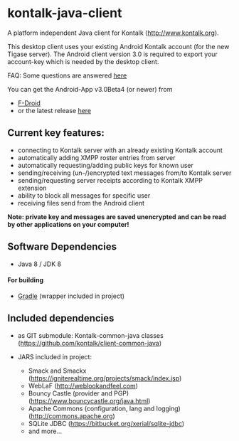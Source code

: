 kontalk-java-client
===================

A platform independent Java client for Kontalk (http://www.kontalk.org).

This desktop client uses your existing Android Kontalk account (for the new Tigase server).
The Android client version 3.0 is required to export your account-key which
is needed by the desktop client.

FAQ: Some questions are answered [here](https://github.com/kontalk/desktopclient-java/wiki) 

You can get the Android-App v3.0Beta4 (or newer) from
- [F-Droid](https://f-droid.org/repository/browse/?fdid=org.kontalk)
- or the latest release [here](https://github.com/kontalk/androidclient/releases)

## Current key features:

- connecting to Kontalk server with an already existing Kontalk account
- automatically adding XMPP roster entries from server
- automatically requesting/adding public keys for known user
- sending/receiving (un-/)encrypted text messages from/to Kontalk server
- sending/requesting server receipts according to Kontalk XMPP extension
- ability to block all messages for specific user
- receiving files send from the Android client

**Note: private key and messages are saved unencrypted and can be read by other
applications on your computer!**

## Software Dependencies

- Java 8 / JDK 8

#### For building

- [Gradle](http://gradle.org) (wrapper included in project)

## Included dependencies

- as GIT submodule:
  Kontalk-common-java classes (https://github.com/kontalk/client-common-java)

- JARS included in project:
  - Smack and Smackx (https://igniterealtime.org/projects/smack/index.jsp)
  - WebLaF (http://weblookandfeel.com)
  - Bouncy Castle (provider and PGP) (https://www.bouncycastle.org/java.html)
  - Apache Commons (configuration, lang and logging) (http://commons.apache.org) 
  - SQLite JDBC (https://bitbucket.org/xerial/sqlite-jdbc)
  - and more...
